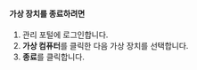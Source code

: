 #### <a name="to-shut-down-a-virtual-device"></a>가상 장치를 종료하려면
1. 관리 포털에 로그인합니다.
2. **가상 컴퓨터**를 클릭한 다음 가상 장치를 선택합니다.
3. **종료**를 클릭합니다.

